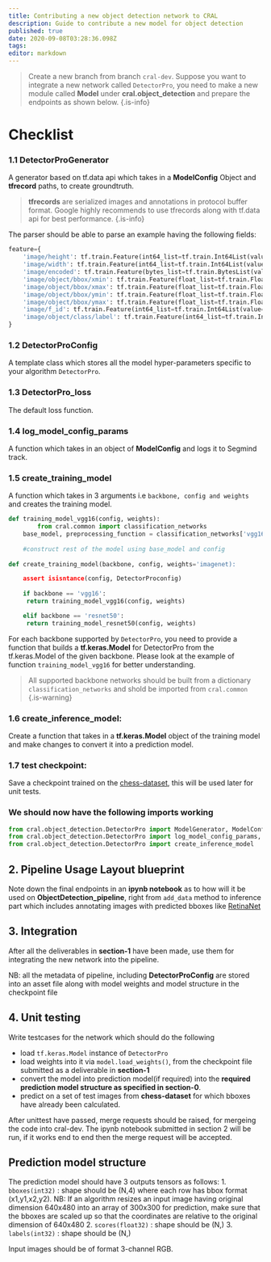 ```yaml
---
title: Contributing a new object detection network to CRAL
description: Guide to contribute a new model for object detection
published: true
date: 2020-09-08T03:28:36.098Z
tags: 
editor: markdown
---
```


> Create a new branch from branch `cral-dev`. Suppose you want to integrate a new network called `DetectorPro`, you need to make a new module called **Model** under **cral.object_detection** and prepare the endpoints as shown below.
{.is-info}

# Checklist

### 1.1 DetectorProGenerator
A generator based on tf.data api which takes in a **ModelConfig** Object and **tfrecord** paths, to create groundtruth.

> **tfrecords** are serialized images and annotations in protocol buffer format.
Google highly recommends to use tfrecords along with tf.data api for best performance.
{.is-info}

The parser should be able to parse an example having the following fields:
```py
feature={
    'image/height': tf.train.Feature(int64_list=tf.train.Int64List(value=[height])),
    'image/width': tf.train.Feature(int64_list=tf.train.Int64List(value=[width])),
    'image/encoded': tf.train.Feature(bytes_list=tf.train.BytesList(value=[image_string])),
    'image/object/bbox/xmin': tf.train.Feature(float_list=tf.train.FloatList(value=xmins)),
    'image/object/bbox/xmax': tf.train.Feature(float_list=tf.train.FloatList(value=xmaxs)),
    'image/object/bbox/ymin': tf.train.Feature(float_list=tf.train.FloatList(value=ymins)),
    'image/object/bbox/ymax': tf.train.Feature(float_list=tf.train.FloatList(value=ymaxs)),
    'image/f_id': tf.train.Feature(int64_list=tf.train.Int64List(value=[image_id])),
    'image/object/class/label': tf.train.Feature(int64_list=tf.train.Int64List(value=labels)),
}
```

### 1.2 DetectorProConfig

A template class which stores all the model hyper-parameters specific to your algorithm `DetectorPro`.

### 1.3 DetectorPro_loss

The default loss function.

### 1.4 log_model_config_params

A function which takes in an object of **ModelConfig** and logs it to Segmind track.

### 1.5 create_training_model

A function which takes in 3 arguments i.e `backbone, config and weights` and creates the training model.

```py
def training_model_vgg16(config, weights):
		from cral.common import classification_networks    
    base_model, preprocessing_function = classification_networks['vgg16']
    
    #construct rest of the model using base_model and config
    
def create_training_model(backbone, config, weights='imagenet):

	assert isisntance(config, DetectorProconfig)
  
	if backbone == 'vgg16':
     return training_model_vgg16(config, weights)

	elif backbone == 'resnet50':
     return training_model_resnet50(config, weights)
```

For each backbone supported by `DetectorPro`, you need to provide a function that builds a **tf.keras.Model** for DetectorPro from the tf.keras.Model of the given backbone. Please look at the example of function `training_model_vgg16` for better understanding.

> All supported backbone networks should be built from a dictionary `classification_networks` and shold be imported from `cral.common`
{.is-warning}

### 1.6 create_inference_model:
Create a function that takes in a **tf.keras.Model** object of the training model and make changes to convert it into a prediction model.

### 1.7 test checkpoint:
Save a checkpoint trained on the [chess-dataset](), this will be used later for unit tests.


### We should now have the following imports working

```py
from cral.object_detection.DetectorPro import ModelGenerator, ModelConfig, DetectorPro_loss
from cral.object_detection.DetectorPro import log_model_config_params, create_training_model 
from cral.object_detection.DetectorPro import create_inference_model
```

## 2. Pipeline Usage Layout blueprint

Note down the final endpoints in an **ipynb notebook** as to how will it be used on **ObjectDetection_pipeline**, right from `add_data` method to inference part which includes annotating images with predicted bboxes like [RetinaNet](https://colab.research.google.com/github/segmind/cral-notebooks/blob/master/OD_tutorial.ipynb)

## 3. Integration

After all the deliverables in **section-1** have been made, use them for integrating the new network into the pipeline.

NB: all the metadata of pipeline, including **DetectorProConfig** are stored into an asset file along with model weights and model structure in the checkpoint file 

## 4. Unit testing

Write testcases for the network which should do the following

- load `tf.keras.Model` instance of `DetectorPro`
- load weights into it via `model.load_weights()`, from the checkpoint file submitted as a deliverable in **section-1**
- convert the model into prediction model(if required) into the **required prediction model structure as specified in section-0**.
- predict on a set of test images from **chess-dataset** for which bboxes have already been calculated.


After unittest have passed, merge requests should be raised, for mergeing the code into cral-dev. The ipynb notebook submitted in section 2 will be run, if it works end to end then the merge request will be accepted.

## Prediction model structure
The prediction model should have 3 outputs tensors as follows:
    1. `bboxes(int32)` : shape should be (N,4) where each row has bbox format (x1,y1,x2,y2). NB: If an algorithm resizes an input image having original dimension 640x480 into an array of 300x300 for prediction, make sure that the bboxes are scaled up so that the coordinates are relative to the original dimension of 640x480 
    2. `scores(float32)` : shape should be (N,)
    3. `labels(int32)` : shape should be (N,)

Input images should be of format 3-channel RGB.